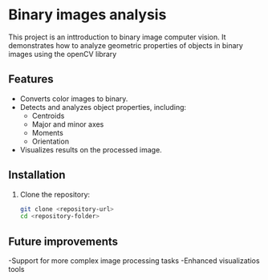 # Binary images analysis

This project is an inttroduction to binary image computer vision. It demonstrates how to analyze geometric properties of objects in binary images using the openCV library

## Features
- Converts color images to binary.
- Detects and analyzes object properties, including:
  - Centroids
  - Major and minor axes
  - Moments
  - Orientation
- Visualizes results on the processed image.

## Installation
1. Clone the repository:
   ```bash
   git clone <repository-url>
   cd <repository-folder>

## Future improvements
-Support for more complex image processing tasks
-Enhanced visualizatios tools